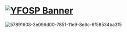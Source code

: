 # [![YFOSP Banner](https://readme-typing-svg.demolab.com/?lines=Welcome%20to%20%27Fresh%20Teacher's%20Github%20Repository%27%20%E2%AD%90&width=1000&size=30)](https://git.io/typing-svg)

![57891608-3e096d00-7851-11e9-8e6c-6f58534ba3f5](https://user-images.githubusercontent.com/98003374/174715036-2f902193-ea9c-465c-9c22-30c27eebcdea.png)
